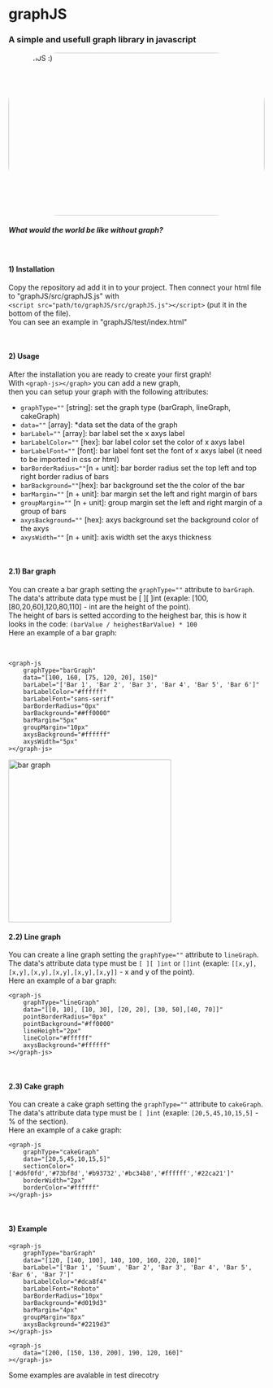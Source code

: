 # graphJS

### A simple and usefull graph library in javascript

<img src="https://i.ytimg.com/vi/d21Kaok1zZw/maxresdefault.jpg" alt="graphJS :)" style="width:100%;height:320px;border-radius:100px;"/>

##### What would the world be like without graph?

<br>

#### 1) Installation

Copy the repository ad add it in to your project. Then connect your html file to "graphJS/src/graphJS.js" with <br>
```<script src="path/to/graphJS/src/graphJS.js"></script>``` (put it in the bottom of the file). <br>
You can see an example in "graphJS/test/index.html"

<br>

#### 2) Usage

After the installation you are ready to create your first graph! <br>
With ```<graph-js></graph>``` you can add a new graph, <br>
then you can setup your graph with the following attributes:
- ```graphType=""``` [string]: set the graph type (barGraph, lineGraph, cakeGraph)
- ```data=""``` [array]: *data set the data of the graph
- ```barLabel=""``` [array]: bar label set the x axys label
- ```barLabelColor=""``` [hex]: bar label color set the color of x axys label
- ```barLabelFont=""``` [font]: bar label font set the font of x axys label (it need to be imported in css or html)
- ```barBorderRadius=""```[n + unit]: bar border radius set the top left and top right border radius of bars
- ```barBackground=""```[hex]: bar background set the the color of the bar
- ```barMargin=""``` [n + unit]: bar margin set the left and right margin of bars
- ```groupMargin=""``` [n + unit]: group margin set the left and right margin of a group of bars
- ```axysBackground=""``` [hex]: axys background set the background color of the axys
- ```axysWidth=""``` [n + unit]: axis width set the axys thickness

<br>

#### 2.1) Bar graph

You can create a bar graph setting the ```graphType=""``` attribute to ```barGraph```. <br>
The data's attribute data type must be [ ][ ]int (exaple: [100,[80,20,60],120,80,110] - int are the height of the point). <br>
The height of bars is setted according to the heighest bar, this is how it looks in the code: ```(barValue / heighestBarValue) * 100``` <br>
Here an example of a bar graph: 

<br>

```
<graph-js
    graphType="barGraph"
    data="[100, 160, [75, 120, 20], 150]"
    barLabel="['Bar 1', 'Bar 2', 'Bar 3', 'Bar 4', 'Bar 5', 'Bar 6']"
    barLabelColor="#ffffff"
    barLabelFont="sans-serif"
    barBorderRadius="0px"
    barBackground="##ff0000"
    barMargin="5px"
    groupMargin="10px"
    axysBackground="#ffffff"
    axysWidth="5px"
></graph-js>
```

<img src="https://github.com/s3rgi0s/graphJS/blob/main/img/1.png?raw=true" alt="bar graph" style="width:320px;"/>

<br>

#### 2.2) Line graph

You can create a line graph setting the ```graphType=""``` attribute to ```lineGraph```. <br>
The data's attribute data type must be ```[ ][ ]int``` or ```[]int``` (exaple: ```[[x,y],[x,y],[x,y],[x,y],[x,y],[x,y]]``` - x and y of the point). <br>
Here an example of a bar graph: <br>
```
<graph-js
    graphType="lineGraph"
    data="[[0, 10], [10, 30], [20, 20], [30, 50],[40, 70]]"
    pointBorderRadius="0px"
    pointBackground="#ff0000"
    lineHeight="2px"
    lineColor="#ffffff"
    axysBackground="#ffffff"
></graph-js>
```

<br>

#### 2.3) Cake graph

You can create a cake graph setting the ```graphType=""``` attribute to ```cakeGraph```. <br>
The data's attribute data type must be ```[ ]int``` (exaple: ```[20,5,45,10,15,5]``` - % of the section). <br>
Here an example of a cake graph: <br>
```
<graph-js
    graphType="cakeGraph"
    data="[20,5,45,10,15,5]"
    sectionColor="['#d6f0fd','#73bf8d','#b93732','#bc34b8','#ffffff','#22ca21']"
    borderWidth="2px"
    borderColor="#ffffff"
></graph-js>
```

<br>

#### 3) Example

```
<graph-js
    graphType="barGraph"
    data="[120, [140, 100], 140, 100, 160, 220, 180]"
    barLabel="['Bar 1', 'Suum', 'Bar 2', 'Bar 3', 'Bar 4', 'Bar 5', 'Bar 6', 'Bar 7']"
    barLabelColor="#dca8f4"
    barLabelFont="Roboto"
    barBorderRadius="10px"
    barBackground="#d019d3"
    barMargin="4px"
    groupMargin="8px"
    axysBackground="#2219d3"
></graph-js>
```
```
<graph-js
    data="[200, [150, 130, 200], 190, 120, 160]"
></graph-js>
```

Some examples are avalable in test direcotry
